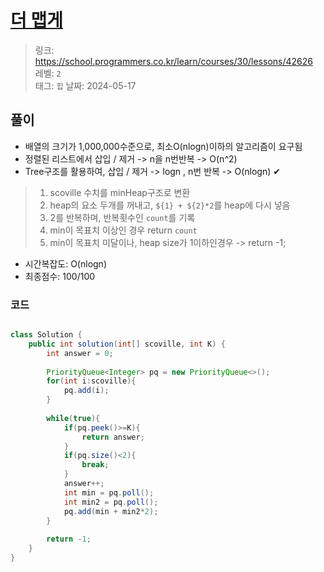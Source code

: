 
# [더 맵게](https://school.programmers.co.kr/learn/courses/30/lessons/42626)

> 링크: <https://school.programmers.co.kr/learn/courses/30/lessons/42626>   
> 레벨: `2`   
> 태그: `힙`
> 날짜: 2024-05-17

 ## 풀이
- 배열의 크기가 1,000,000수준으로, 최소O(nlogn)이하의 알고리즘이 요구됨
- 정렬된 리스트에서 삽입 / 제거 -> n을 n번반복 -> O(n^2) 
- Tree구조를 활용하여, 삽입 / 제거 -> logn , n번 반복 -> O(nlogn) ✔

> 1. scoville 수치를 minHeap구조로 변환
> 2. heap의 요소 두개를 꺼내고, `${1} + ${2}*2`를 heap에 다시 넣음
> 3. 2를 반복하며, 반복횟수인 `count`를 기록
> 4. min이 목표치 이상인 경우 return `count`
> 5. min이 목표치 미달이나, heap size가 1이하인경우 -> return -1;

- 시간복잡도: O(nlogn) 
- 최종점수: 100/100

### 코드
```java

class Solution {
    public int solution(int[] scoville, int K) {
        int answer = 0;
        
        PriorityQueue<Integer> pq = new PriorityQueue<>();
        for(int i:scoville){
            pq.add(i);
        }
        
        while(true){    
            if(pq.peek()>=K){
                return answer;
            }
            if(pq.size()<2){
                break;
            }
            answer++;
            int min = pq.poll();
            int min2 = pq.poll();
            pq.add(min + min2*2);
        }
        
        return -1;
    }
}
```